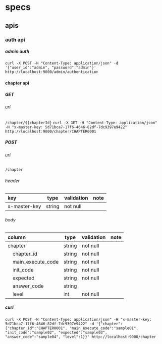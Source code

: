 # specs
## apis
### auth api
##### admin auth
`
curl -X POST -H "Content-Type: application/json" -d '{"user_id":"admin", "password":"admin"}' http://localhost:9000/admin/authentication
`

#### chapter api
##### GET
###### url
`
/chapter/${chapterId}
`
`
curl -X GET -H "Content-Type: application/json" -H "x-master-key: 5d71bca7-17f6-4646-82df-7dc9397e9422" http://localhost:9000/chapter/CHAPTER0001
`

##### POST
###### url
`
/chapter
`
###### header

| key                 | type   | validation | note | 
| :------------------ | ------ | ---------- | ---- | 
| x-master-key        | string | not null   |      | 

###### body

| column              | type   | validation | note | 
| :------------------ | ------ | ---------- | ---- | 
| chapter             | string | not null   |      | 
| 　chapter_id        | string | not null   |      | 
| 　main_execute_code | string | not null   |      | 
| 　init_code         | string | not null   |      | 
| 　expected          | string | not null   |      | 
| 　answer_code       | string |            |      | 
| 　level             | int    | not null   |      | 

##### curl
`
curl -X POST -H "Content-Type: application/json" -H "x-master-key: 5d71bca7-17f6-4646-82df-7dc9397e9422" -d '{"chapter":{"chapter_id":"CHAPTER0001", "main_execute_code":"sample01", "init_code":"sample02", "expected":"sample03", "answer_code":"sample04", "level":1}}' http://localhost:9000/chapter
`